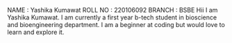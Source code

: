 NAME : Yashika Kumawat
ROLL NO : 220106092
BRANCH : BSBE
Hii I am Yashika Kumawat. I am currently a first year b-tech student in bioscience and bioengineering department. I am a beginner at coding but would love to learn and explore it. 